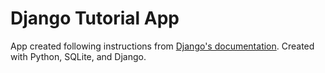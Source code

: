 # Django Tutorial App

App created following instructions from [Django's documentation](https://docs.djangoproject.com/en/4.0/intro/tutorial01/).
Created with Python, SQLite, and Django.
